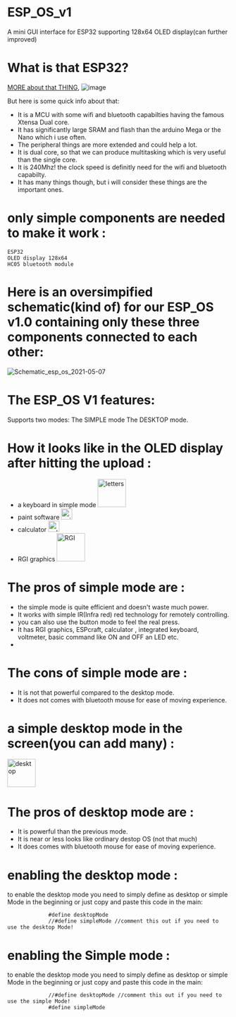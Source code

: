 # ESP_OS_v1
A mini GUI interface for ESP32 supporting 128x64 OLED display(can further improved)
# What is that ESP32?
[MORE about that THING](https://en.wikipedia.org/wiki/ESP32),
![image](https://user-images.githubusercontent.com/75715998/117464130-ff08e080-af6d-11eb-8946-0c14d5ade2c6.png)

But here is some quick info about that:
  * It is a MCU with some wifi and bluetooth capabilties having the famous Xtensa Dual core.
  * It has significantly large SRAM and flash than the arduino Mega or the Nano which i use often.
  * The peripheral things are more extended and could help a lot.
  * It is dual core, so that we can produce multitasking which is very useful than the single core.
  * It is 240Mhz! the clock speed is definitly need for the wifi and bluetooth capabilty.
  * It has many things though, but i will consider these things are the important ones.

#  only simple components are needed to make it work : 
    ESP32 
    OLED display 128x64
    HC05 bluetooth module
   
# Here is an oversimpified schematic(kind of) for our ESP_OS v1.0 containing only these three components connected to each other:
![Schematic_esp_os_2021-05-07](https://user-images.githubusercontent.com/75715998/117460744-763c7580-af6a-11eb-9136-ce65acc9a56d.png)

# The ESP_OS V1 features:
   Supports two modes:
    The SIMPLE mode
    The DESKTOP mode.
#  How it looks like in the OLED display after hitting the upload :   
   * a keyboard in simple mode  <img width="64" alt="letters" src="https://user-images.githubusercontent.com/75715998/117020439-1187dd80-ad14-11eb-9458-8c8483ec8a75.png">
   * paint software <img width="25" alt="paint" src="https://user-images.githubusercontent.com/75715998/117020841-6cb9d000-ad14-11eb-8929-a1365b5314cd.png">
   * calculator <img width="25" alt="calculator" src="https://user-images.githubusercontent.com/75715998/117021004-94a93380-ad14-11eb-89d0-5c818a64c6be.png">
   * RGI graphics <img width="64" alt="RGI" src="https://user-images.githubusercontent.com/75715998/117021127-b3a7c580-ad14-11eb-98e2-59cad820b013.png">

#  The pros of simple mode are :
   * the simple mode is quite efficient and doesn't waste much power.
   * It works with simple IR(Infra red) red technology for remotely controlling.
   * you can also use the button mode to feel the real press.
   * It has RGI graphics, ESPcraft, calculator , integrated keyboard, voltmeter, basic command like ON and OFF an LED etc.
   * 

   
#  The cons of simple mode are :
   * It is not that powerful compared to the desktop mode.
   * It does not comes with bluetooth mouse for ease of moving experience.

# a simple desktop mode in the screen(you can add many) :
   <img width="64" alt="desktop" src="https://user-images.githubusercontent.com/75715998/117021592-1c8f3d80-ad15-11eb-9cc0-98109d560b0f.png">
    
#  The pros of desktop mode are :
   * It is powerful than the previous mode.
   * It is near or less looks like ordinary destop OS (not that much) 
   * It does  comes with bluetooth mouse for ease of moving experience.
   
# enabling the desktop mode :
  to enable the desktop mode you need to simply define as desktop or simple Mode in the beginning or just copy and paste this code in the main:
                
                 #define desktopMode
                 //#define simpleMode //comment this out if you need to use the desktop Mode! 
                 
# enabling the Simple mode :
  to enable the desktop mode you need to simply define as desktop or simple Mode in the beginning or just copy and paste this code in the main:
                
                 //#define desktopMode //comment this out if you need to use the simple Mode! 
                 #define simpleMode 





